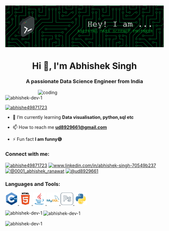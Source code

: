 ![logo](https://github.com/Abhishek-dev-1/Abhishek-dev-1/blob/main/github-header-image.png)
<h1 align="center">Hi 👋, I'm Abhishek Singh</h1>
<h3 align="center">A passionate Data Science Engineer from India</h3>

<img align="right" alt="coding" width="400" src="https://www.icegif.com/wp-content/uploads/2023/06/icegif-98.gif">

<p align="left"> <img src="https://komarev.com/ghpvc/?username=abhishek-dev-1&label=Profile%20views&color=0e75b6&style=flat" alt="abhishek-dev-1" /> </p>

<p align="left"> <a href="https://twitter.com/abhishe49871723" target="blank"><img src="https://img.shields.io/twitter/follow/abhishe49871723?logo=twitter&style=for-the-badge" alt="abhishe49871723" /></a> </p>

- 🌱 I’m currently learning **Data visualisation, python,sql etc**

- 📫 How to reach me **ud8929661@gmail.com**

- ⚡ Fun fact **I am funny😅**

<h3 align="left">Connect with me:</h3>
<p align="left">
<a href="https://twitter.com/abhishe49871723" target="blank"><img align="center" src="https://raw.githubusercontent.com/rahuldkjain/github-profile-readme-generator/master/src/images/icons/Social/twitter.svg" alt="abhishe49871723" height="30" width="40" /></a>
<a href="https://linkedin.com/in/www.linkedin.com/in/abhishek-singh-70549b237" target="blank"><img align="center" src="https://raw.githubusercontent.com/rahuldkjain/github-profile-readme-generator/master/src/images/icons/Social/linked-in-alt.svg" alt="www.linkedin.com/in/abhishek-singh-70549b237" height="30" width="40" /></a>
<a href="https://instagram.com/@0001_abhishek_ranawat" target="blank"><img align="center" src="https://raw.githubusercontent.com/rahuldkjain/github-profile-readme-generator/master/src/images/icons/Social/instagram.svg" alt="@0001_abhishek_ranawat" height="30" width="40" /></a>
<a href="https://www.hackerrank.com/@ud8929661" target="blank"><img align="center" src="https://raw.githubusercontent.com/rahuldkjain/github-profile-readme-generator/master/src/images/icons/Social/hackerrank.svg" alt="@ud8929661" height="30" width="40" /></a>
</p>

<h3 align="left">Languages and Tools:</h3>
<p align="left"> <a href="https://www.w3schools.com/cpp/" target="_blank" rel="noreferrer"> <img src="https://raw.githubusercontent.com/devicons/devicon/master/icons/cplusplus/cplusplus-original.svg" alt="cplusplus" width="40" height="40"/> </a> <a href="https://www.w3.org/html/" target="_blank" rel="noreferrer"> <img src="https://raw.githubusercontent.com/devicons/devicon/master/icons/html5/html5-original-wordmark.svg" alt="html5" width="40" height="40"/> </a> <a href="https://www.java.com" target="_blank" rel="noreferrer"> <img src="https://raw.githubusercontent.com/devicons/devicon/master/icons/java/java-original.svg" alt="java" width="40" height="40"/> </a> <a href="https://www.mysql.com/" target="_blank" rel="noreferrer"> <img src="https://raw.githubusercontent.com/devicons/devicon/master/icons/mysql/mysql-original-wordmark.svg" alt="mysql" width="40" height="40"/> </a> <a href="https://www.photoshop.com/en" target="_blank" rel="noreferrer"> <img src="https://raw.githubusercontent.com/devicons/devicon/master/icons/photoshop/photoshop-line.svg" alt="photoshop" width="40" height="40"/> </a> <a href="https://www.python.org" target="_blank" rel="noreferrer"> <img src="https://raw.githubusercontent.com/devicons/devicon/master/icons/python/python-original.svg" alt="python" width="40" height="40"/> </a> </p>

<p><img align="left" src="https://github-readme-stats.vercel.app/api/top-langs?username=abhishek-dev-1&show_icons=true&locale=en&layout=compact" alt="abhishek-dev-1" /></p>

<p>&nbsp;<img align="center" src="https://github-readme-stats.vercel.app/api?username=abhishek-dev-1&show_icons=true&locale=en" alt="abhishek-dev-1" /></p>

<p><img align="center" src="https://github-readme-streak-stats.herokuapp.com/?user=abhishek-dev-1&" alt="abhishek-dev-1" /></p>
